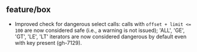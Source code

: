 ## feature/box

* Improved check for dangerous select calls: calls with `offset + limit <= 100`
  are now considered safe (i.e., a warning is not issued); 'ALL', 'GE', 'GT',
  'LE', 'LT' iterators are now considered dangerous by default even with key
  present (gh-7129).
